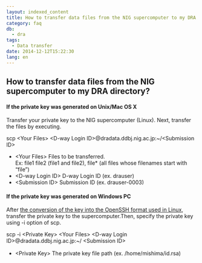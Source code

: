 ```yaml
---
layout: indexed_content
title: How to transfer data files from the NIG supercomputer to my DRA directory?
category: faq
db:
  - dra
tags: 
  - Data transfer
date: 2014-12-12T15:22:30
lang: en
---
```


## How to transfer data files from the NIG supercomputer to my DRA directory?

<h4 class=\"bold\">If the private key was generated on Unix/Mac OS X</h4><p>Transfer your private key to the NIG supercomputer (Linux).  Next, transfer the files by executing.</p><p class=\"code break\">scp <span class=\"italic\">&lt;Your Files&gt;</span> <span class=\"italic\">&lt;D-way Login ID&gt;</span>@dradata.ddbj.nig.ac.jp:~/<span class=\"italic\">&lt;Submission ID&gt;</span></p><div class=\"sub_index\"><ul><li>&lt;Your Files&gt; Files to be transferred. <br>Ex: file1 file2 (file1 and file2), file* (all files whose filenames start with “file”)</li><li>&lt;D-way Login ID&gt; D-way Login ID  (ex. drauser)</li><li>&lt;Submission ID&gt; Submission ID (ex. drauser-0003)</li></ul></div><h4 class=\"bold\">If the private key was generated on Windows PC</h4> <p>After <a href=\"/account-e.html#convert-private-key\">the conversion of the key into the OpenSSH format used in Linux</a>, transfer the private key to the supercomputer.Then, specify the private key using -i option of scp.</p><p class=\"code break\">scp -i <span class=\"italic\">&lt;Private Key&gt;</span> <span class=\"italic\">&lt;Your Files&gt;</span> <span class=\"italic\">&lt;D-way Login ID&gt;</span>@dradata.ddbj.nig.ac.jp:~/ <span class=\"italic\">&lt;Submission ID&gt;</span></p><div class=\"sub_index\"><ul><li>&lt;Private Key&gt;  The private key file path  (ex. /home/mishima/id.rsa)　</li></ul></div>